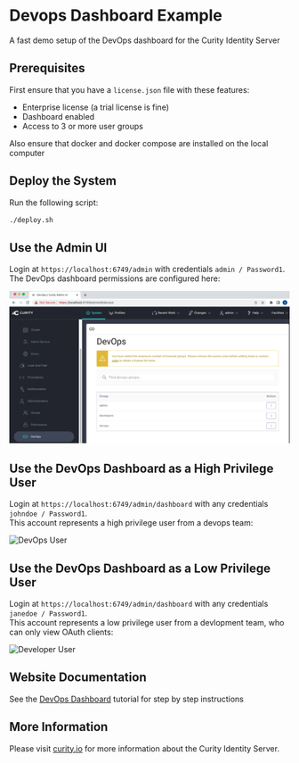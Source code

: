 # Devops Dashboard Example

A fast demo setup of the DevOps dashboard for the Curity Identity Server

## Prerequisites

First ensure that you have a `license.json` file with these features:

- Enterprise license (a trial license is fine)
- Dashboard enabled
- Access to 3 or more user groups 

Also ensure that docker and docker compose are installed on the local computer

## Deploy the System

Run the following script:

```bash
./deploy.sh
```

## Use the Admin UI

Login at `https://localhost:6749/admin` with credentials `admin / Password1`.\
The DevOps dashboard permissions are configured here:

![Admin UI](doc/admin-ui.png)

## Use the DevOps Dashboard as a High Privilege User

Login at `https://localhost:6749/admin/dashboard` with any credentials `johndoe / Password1`.\
This account represents a high privilege user from a devops team:

![DevOps User](doc/dashboard-devops-user.png)

## Use the DevOps Dashboard as a Low Privilege User

Login at `https://localhost:6749/admin/dashboard` with any credentials `janedoe / Password1`.\
This account represents a low privilege user from a devlopment team, who can only view OAuth clients:

![Developer User](doc/dashboard-developer-user.png)

## Website Documentation

See the [DevOps Dashboard](https://curity.io/resources/learn/devops-dashboard) tutorial for step by step instructions

## More Information

Please visit [curity.io](https://curity.io/) for more information about the Curity Identity Server.

